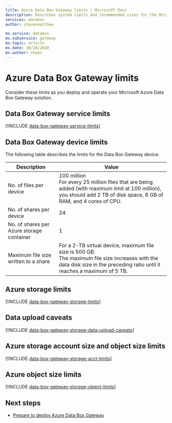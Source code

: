 ```yaml
---
title: Azure Data Box Gateway limits | Microsoft Docs
description: Describes system limits and recommended sizes for the Microsoft Azure Data Box Gateway.
services: databox
author: stevenmatthew

ms.service: databox
ms.subservice: gateway
ms.topic: article
ms.date: 10/20/2020
ms.author: shaas
---
```


# Azure Data Box Gateway limits

Consider these limits as you deploy and operate your Microsoft Azure Data Box Gateway solution.

## Data Box Gateway service limits

[!INCLUDE [data-box-gateway-service-limits](../../includes/data-box-gateway-service-limits.md)]

## Data Box Gateway device limits

The following table describes the limits for the Data Box Gateway device.

| Description | Value |
|---|---|
|No. of files per device |100 million <br> For every 25 million files that are being added (with maximum limit at 100 million), you should add 2 TB of disk space, 8 GB of RAM, and 4 cores of CPU. |
|No. of shares per device |24 |
|No. of shares per Azure storage container |1 |
|Maximum file size written to a share|For a 2-TB virtual device, maximum file size is 500 GB. <br> The maximum file size increases with the data disk size in the preceding ratio until it reaches a maximum of 5 TB. |

## Azure storage limits

[!INCLUDE [data-box-gateway-storage-limits](../../includes/data-box-gateway-storage-limits.md)]

## Data upload caveats

[!INCLUDE [data-box-gateway-storage-data-upload-caveats](../../includes/data-box-gateway-storage-data-upload-caveats.md)]

## Azure storage account size and object size limits

[!INCLUDE [data-box-gateway-storage-acct-limits](../../includes/data-box-gateway-storage-acct-limits.md)]

## Azure object size limits

[!INCLUDE [data-box-gateway-storage-object-limits](../../includes/data-box-gateway-storage-object-limits.md)]

## Next steps

- [Prepare to deploy Azure Data Box Gateway](data-box-gateway-deploy-prep.md)
